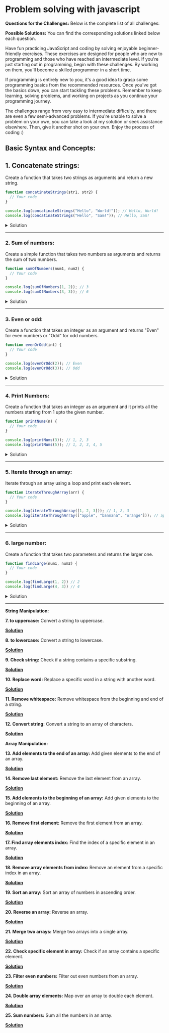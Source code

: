 # Problem solving with javascript

**Questions for the Challenges:**
Below is the complete list of all challenges:

**Possible Solutions:**
You can find the corresponding solutions linked below each question.

Have fun practicing JavaScript and coding by solving enjoyable beginner-friendly exercises. These exercises are designed for people who are new to programming and those who have reached an intermediate level. If you're just starting out in programming, begin with these challenges. By working on them, you'll become a skilled programmer in a short time.

If programming is entirely new to you, it's a good idea to grasp some programming basics from the recommended resources. Once you've got the basics down, you can start tackling these problems. Remember to keep learning, solving problems, and working on projects as you continue your programming journey.

The challenges range from very easy to intermediate difficulty, and there are even a few semi-advanced problems. If you're unable to solve a problem on your own, you can take a look at my solution or seek assistance elsewhere. Then, give it another shot on your own. Enjoy the process of coding :)

## Basic Syntax and Concepts:

## 1. Concatenate strings:

Create a function that takes two strings as arguments and return a new string.

```javascript
function concatinateStrings(str1, str2) {
  // Your code
}

console.log(concatinateStrings("Hello", "World!")); // Hello, World!
console.log(concatinateStrings("Hello", "Sam!")); // Hello, Sam!
```

<details>
<summary>Solution</summary>

```javascript
function concatinateStrings(str1, str2) {
  const result = str1 + " " + str2;
  const result2 = `${str1} ${str2}`;

  return result2;
}
```

</details>

---

### 2. Sum of numbers:

Create a simple function that takes two numbers as arguments and returns the sum of two numbers.

```javascript
function sumOfNumbers(num1, num2) {
  // Your code
}

console.log(sumOfNumbers(1, 2)); // 3
console.log(sumOfNumbers(3, 3)); // 6
```

<details>
<summary>Solution</summary>

```javascript
function sumOfNumbers(num1, num2) {
  const sum = num1 + num2;

  return sum;
}
```

</details>

---

### 3. Even or odd:

Create a function that takes an integer as an argument and returns "Even" for even numbers or "Odd" for odd numbers.

```javascript
function evenOrOdd(int) {
  // Your code
}

console.log(evenOrOdd(2)); // Even
console.log(evenOrOdd(3)); // Odd
```

<details>
<summary>Solution</summary>

```javascript
function evenOrOdd(int) {
  if (int % 2 === 0) {
    return "Even";
  } else {
    return "Odd";
  }
}
```

</details>

---

### 4. Print Numbers:

Create a function that takes an integer as an argument and it prints all the numbers starting from 1 upto the given number.

```javascript
function printNums(n) {
  // Your code
}

console.log(printNums(3)); // 1, 2, 3
console.log(printNums(5)); // 1, 2, 3, 4, 5
```

<details>
<summary>Solution</summary>

```javascript
function printNums(n) {
  for (let i = 1; i <= n; i++) {
    console.log(i);
  }
}
```

</details>

---

### 5. Iterate through an array:

Iterate through an array using a loop and print each element.

```javascript
function iterateThroughArray(arr) {
  // Your code
}

console.log(iterateThroughArray([1, 2, 3])); // 1, 2, 3
console.log(iterateThroughArray(["apple", "bannana", "orange"])); // apple, banana, orange
```

<details>
<summary>Solution</summary>

```javascript
function iterateThroughArray(arr) {
  for (let i = 0; i < arr.length; i++) {
    const element = arr[i];
    console.log(element);
  }
}
```

</details>

---

### 6. large number:

Create a function that takes two parameters and returns the larger one.

```javascript
function findLarge(num1, num2) {
  // Your code
}

console.log(findLarge(1, 2)) // 2
console.log(findLarge(4, 3)) // 4

```

<details>
<summary>Solution</summary>

```javascript
function findLarge(num1, num2) {
  if (num1 > num2) {
    return num1;
  } else {
    return num2;
  }

  //   return num1 > num2 ? num1 : num2;
}
```

</details>

---

**String Manipulation:**

**7. to uppercase:**
Convert a string to uppercase.

**[Solution](https://github.com/mhmdNoman/Problem-solving-with-javascript/blob/master/strUpper.js)**

**8. to lowercase:**
Convert a string to lowercase.

**[Solution](https://github.com/mhmdNoman/Problem-solving-with-javascript/blob/master/strLower.js)**

**9. Check string:**
Check if a string contains a specific substring.

**[Solution](https://github.com/mhmdNoman/Problem-solving-with-javascript/blob/master/checkStr.js)**

**10. Replace word:**
Replace a specific word in a string with another word.

**[Solution](https://github.com/mhmdNoman/Problem-solving-with-javascript/blob/master/replaceWord.js)**

**11. Remove whitespace:**
Remove whitespace from the beginning and end of a string.

**[Solution](https://github.com/mhmdNoman/Problem-solving-with-javascript/blob/master/removeSpace.js)**

**12. Convert string:**
Convert a string to an array of characters.

**[Solution](https://github.com/mhmdNoman/Problem-solving-with-javascript/blob/master/convertStr.js)**

**Array Manipulation:**

**13. Add elements to the end of an array:**
Add given elements to the end of an array.

**[Solution]()**

**14. Remove last element:**
Remove the last element from an array.

**[Solution]()**

**15. Add elements to the beginning of an array:**
Add given elements to the beginning of an array.

**[Solution]()**

**16. Remove first element:**
Remove the first element from an array.

**[Solution]()**

**17. Find array elements index:**
Find the index of a specific element in an array.

**[Solution]()**

**18. Remove array elements from index:**
Remove an element from a specific index in an array.

**[Solution]()**

**19. Sort an array:**
Sort an array of numbers in ascending order.

**[Solution]()**

**20. Reverse an array:**
Reverse an array.

**[Solution]()**

**21. Merge two arrays:**
Merge two arrays into a single array.

**[Solution]()**

**22. Check specific element in array:**
Check if an array contains a specific element.

**[Solution]()**

**23. Filter even numbers:**
Filter out even numbers from an array.

**[Solution]()**

**24. Double array elements:**
Map over an array to double each element.

**[Solution]()**

**25. Sum numbers:**
Sum all the numbers in an array.

**[Solution]()**
